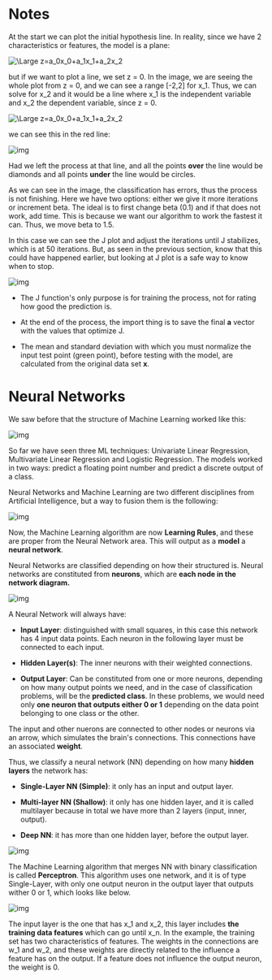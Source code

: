 # Notes

At the start we can plot the initial hypothesis line. In reality, since we have 2 characteristics or features, the model is a plane:

![\Large z=a_0x_0+a_1x_1+a_2x_2](https://latex.codecogs.com/svg.latex?\large&space;z=a_0x_0+a_1x_1+a_2x_2)

but if we want to plot a line, we set z = 0. In the image, we are seeing the whole plot from z = 0, and we can see a range [-2,2] for x_1. Thus, we can solve for x_2 and it would be a line where x_1 is the independent variable and x_2 the dependent variable, since z = 0.

![\Large z=a_0x_0+a_1x_1+a_2x_2](https://latex.codecogs.com/svg.latex?\large&space;x_2=\frac{-a_0-a_1x_1}{a_2})

we can see this in the red line:

![img](res/out.png)

Had we left the process at that line, and all the points **over** the line would be diamonds and all points **under** the line would be circles.

As we can see in the image, the classification has errors, thus the process is not finishing. Here we have two options: either we give it more iterations or increment beta. The ideal is to first change beta (0.1) and if that does not work, add time. This is because we want our algorithm to work the fastest it can. Thus, we move beta to 1.5.

In this case we can see the J plot and adjust the iterations until J stabilizes, which is at 50 iterations. But, as seen in the previous section, know that this could have happened earlier, but looking at J plot is a safe way to know when to stop.

![img](res/2.png)

- The J function's only purpose is for training the process, not for rating how good the prediction is.

- At the end of the process, the import thing is to save the final **a** vector with the values that optimize J.

- The mean and standard deviation with which you must normalize the input test point (green point), before testing with the model, are calculated from the original data set **x**.

# Neural Networks

We saw before that the structure of Machine Learning worked like this:

![img](res/3.png)

So far we have seen three ML techniques: Univariate Linear Regression, Multivariate Linear Regression and Logistic Regression. The models worked in two ways: predict a floating point number and predict a discrete output of a class.

Neural Networks and Machine Learning are two different disciplines from Artificial Intelligence, but a way to fusion them is the following:

![img](res/4.png)

Now, the Machine Learning algorithm are now **Learning Rules**, and these are proper from the Neural Network area. This will output as a **model** a **neural network**.

Neural Networks are classified depending on how their structured is. Neural networks are constituted from **neurons**, which are **each node in the network diagram.**

![img](res/5.png)

A Neural Network will always have:

- **Input Layer**: distinguished with small squares, in this case this network has 4 input data points. Each neuron in the following layer must be connected to each input.

- **Hidden Layer(s)**: The inner neurons with their weighted connections.

- **Output Layer**: Can be constituted from one or more neurons, depending on how many output points we need, and in the case of classification problems, will be the **predicted class**. In these problems, we would need only **one neuron that outputs either 0 or 1**  depending on the data point belonging to one class or the other.

The input and other nuerons are connected to other nodes or neurons via an arrow, which simulates the brain's connections. This connections have an associated **weight**.

Thus, we classify a neural network (NN) depending on how many **hidden layers** the network has:

- **Single-Layer NN (Simple)**: it only has an input and output layer.

- **Multi-layer NN (Shallow)**: it only has one hidden layer, and it is called multilayer because in total we have more than 2 layers (input, inner, output).

- **Deep NN**: it has more than one hidden layer, before the output layer.

![img](res/6.png)

The Machine Learning algorithm that merges NN with binary classification is called **Perceptron**. This algorithm uses one network, and it is of type Single-Layer, with only one output neuron in the output layer that outputs wither 0 or 1, which looks like below.

![img](res/7.png)

The input layer is the one that has x_1 and x_2, this layer includes **the training data features** which can go until x_n. In the example, the training set has two characteristics of features. The weights in the connections are w_1 and w_2, and these weights are directly related to the influence a feature has on the output. If a feature does not influence the output neuron, the weight is 0.